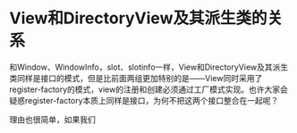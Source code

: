 # View和DirectoryView及其派生类的关系

和Window、WindowInfo，slot、slotinfo一样，View和DirectoryView及其派生类同样是接口的模式，但是比前面两组更加特别的是——View同时采用了register-factory的模式，view的注册和创建必须通过工厂模式实现。也许大家会疑惑register-factory本质上同样是接口，为何不把这两个接口整合在一起呢？

理由也很简单，如果我们

